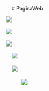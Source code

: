 &nbsp;&nbsp;&nbsp;&nbsp;# PaginaWeb
 
  
![](screenshot/img1.jpg)<br><br>
![](screenshot/img2.jpg)<br><br>
![](screenshot/img3.jpg)<br><br>
&nbsp;&nbsp;&nbsp;&nbsp;![](screenshot/img4.jpg)<br><br>
&nbsp;&nbsp;&nbsp;&nbsp;![](screenshot/img5.jpg)<br><br>
&nbsp; &nbsp;&nbsp; 
&nbsp;&nbsp;&nbsp;&nbsp;&nbsp; ![](screenshot/img6.jpg)<br><br>
